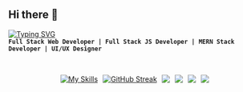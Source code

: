 ## Hi there 👋

<!--
**achrafdevl/achrafdevl** is a ✨ _special_ ✨ repository because its `README.md` (this file) appears on your GitHub profile.

Here are some ideas to get you started:

- 🔭 I’m currently working on ...
- 🌱 I’m currently learning ...
- 👯 I’m looking to collaborate on ...
- 🤔 I’m looking for help with ...
- 💬 Ask me about ...
- 📫 How to reach me: ...
- 😄 Pronouns: ...
- ⚡ Fun fact: ...
-->
[![Typing SVG](https://readme-typing-svg.herokuapp.com?font=Fira+Code&pause=1000&color=02F6F7&width=435&lines=Achraf+Chair)](https://git.io/typing-svg)<br>
**`Full Stack Web Developer | Full Stack JS Developer | MERN Stack Developer | UI/UX Designer`** 
<br><br>
<div style="display: flex; flex-wrap: wrap; justify-content: center; text-align: center; gap: 10px;">

  [![My Skills](https://skillicons.dev/icons?i=github,git,html,css,js,ts,react,redux,nextjs,tailwind,bootstrap,sass,nodejs,express,figma,mongodb,xd,postman,graphql,netlify,docker,flutter,npm,vite,vercel,wordpress,materialui,vue,vscode,stackoverflow,mysql,&perline=12)](https://skillicons.dev)

  [![GitHub Streak](https://github-readme-streak-stats.herokuapp.com?user=achrafdevl&theme=react&hide_border=true&border_radius=4&card_width=684)](https://git.io/streak-stats)

  ![](http://github-profile-summary-cards.vercel.app/api/cards/most-commit-language?username=achrafdevl&theme=react)

  ![](http://github-profile-summary-cards.vercel.app/api/cards/repos-per-language?username=achrafdevl&theme=react)

  ![](http://github-profile-summary-cards.vercel.app/api/cards/stats?username=achrafdevl&theme=react)

  ![](http://github-profile-summary-cards.vercel.app/api/cards/productive-time?username=achrafdevl&theme=react&utcOffset=8)

</div>


